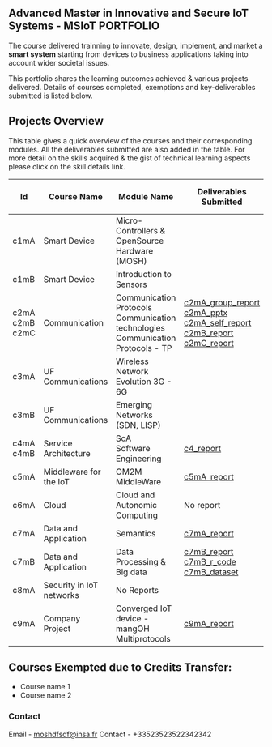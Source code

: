 ## Advanced Master in Innovative and Secure IoT Systems - MSIoT PORTFOLIO

The course delivered trainning to innovate, design, implement, and market a **smart system** starting from devices to business applications taking into account wider societal issues.

This portfolio shares the learning outcomes achieved & various projects delivered. Details of courses completed, exemptions and key-deliverables submitted is listed below.

## Projects Overview

This table gives a quick overview of the courses and their corresponding modules. All the deliverables submitted are also added in the table. For more detail on the skills acquired & the gist of technical learning aspects please click on the skill details link.

|Id|Course Name|Module Name|Deliverables Submitted|Skills & Learnings acquired|
|------|------|------|------|-----|
|c1mA|Smart Device|Micro-Controllers & OpenSource Hardware (MOSH)|||
|c1mB|Smart Device|Introduction to Sensors|||
|c2mA<br>c2mB<br>c2mC|Communication|Communication Protocols<br>Communication technologies<br>Communication Protocols - TP|[c2mA_group_report](./assets/course2/course_2_1_2.pdf)<br>[c2mA_pptx](./assets/course2/course_2_1_1.pdf)<br>[c2mA_self_report](./assets/course2/course_2_2.pdf)<br>[c2mB_report](./assets/course2/course_2_3.pdf)<br>[c2mC_report](./assets/course2/course_2_4.pdf)|[c2_skills](./course2.md)|
|c3mA|UF Communications|Wireless Network Evolution 3G - 6G|||
|c3mB|UF Communications|Emerging Networks (SDN, LISP)|||
|c4mA<br>c4mB|Service Architecture|SoA<br>Software Engineering|[c4_report](./assets/course4/course_4_1.pdf)|[c4_skills](./course4.md)|
|c5mA|Middleware for the IoT|OM2M MiddleWare|[c5mA_report](./assets/course5/course_5_1.pdf)|[c5mA_skills](./course5a.md)|
|c6mA|Cloud|Cloud and Autonomic Computing|No report|[c6mA_skills](./course6.md)|
|c7mA|Data and Application|Semantics|[c7mA_report](./assets/course7/course_7_1.pdf)|[c7mA_skills](./course7a.md)|
|c7mB|Data and Application|Data Processing & Big data|[c7mB_report](./assets/course7/course_7_2.pdf)<br>[c7mB_r_code](./assets/course7/global-tem.Rmd)<br>[c7mB_dataset](./assets/course7/climate-change-earth-surface-temperature-data.zip)|[c7mB_skills](./course7b.md)|
|c8mA|Security in IoT networks|No Reports||
|c9mA|Company Project|Converged IoT device - mangOH Multiprotocols|[c9mA_report](./assets/course9/course_9_1.pdf)|[c9mA_skills](./course9a.md)|

## Courses Exempted due to Credits Transfer: 

- Course name 1 
- Course name 2 


### Contact

Email - moshdfsdf@insa.fr
Contact - +33523523522342342
